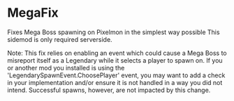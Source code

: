 # MegaFix
 Fixes Mega Boss spawning on Pixelmon in the simplest way possible
 This sidemod is only required serverside.

 Note: This fix relies on enabling an event which could cause a Mega Boss to misreport itself as a Legendary while it selects a player to spawn on. If you or another mod you installed is using the 'LegendarySpawnEvent.ChoosePlayer' event, you may want to add a check in your implementation and/or ensure it is not handled in a way you did not intend. Successful spawns, however, are not impacted by this change.

